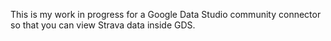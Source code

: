 This is my work in progress for a Google Data Studio community connector so that you can view Strava data inside GDS. 
